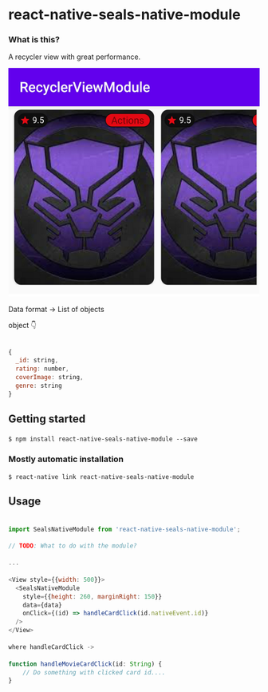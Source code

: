 # react-native-seals-native-module
### What is this?

A recycler view with great performance.


![Alt text](https://github.com/JustMoze/customModule/blob/master/recyclerView.png?raw=true)

Data format -> List of objects

object 👇
```javascript

{
  _id: string,
  rating: number,
  coverImage: string,
  genre: string
}

```

## Getting started

`$ npm install react-native-seals-native-module --save`

### Mostly automatic installation

`$ react-native link react-native-seals-native-module`

## Usage
```javascript

import SealsNativeModule from 'react-native-seals-native-module';

// TODO: What to do with the module?

...

<View style={{width: 500}}>
  <SealsNativeModule
    style={{height: 260, marginRight: 150}}
    data={data}
    onClick={(id) => handleCardClick(id.nativeEvent.id)}
  />
</View>

where handleCardClick ->

function handleMovieCardClick(id: String) {
    // Do something with clicked card id....
}

```

